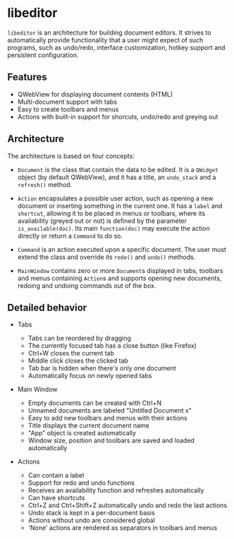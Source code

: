 libeditor
=========

`libeditor` is an architecture for building document editors. It strives to
automatically provide functionality that a user might expect of such programs,
such as undo/redo, interface customization, hotkey support and persistent
configuration.


Features
---------

- QWebView for displaying document contents (HTML)
- Multi-document support with tabs
- Easy to create toolbars and menus
- Actions with built-in support for shorcuts, undo/redo and greying out


Architecture
------------

The architecture is based on four concepts:

- `Document` is the class that contain the data to be edited. It is a `QWidget`
  object (by default QWebView), and it has a title, an `undo_stack` and a
  `refresh()` method.

- `Action` encapsulates a possible user action, such as opening a new document
  or inserting something in the current one. It has a `label` and `shortcut`, 
  allowing it to be placed in menus or toolbars, where its availability (greyed
  out or not) is defined by the parameter `is_available(doc)`. Its main
  `function(doc)` may execute the action directly or return a `Command` to do
  so.

- `Command` is an action executed upon a specific document. The user must
  extend the class and override its `redo()` and `undo()` methods.

- `MainWindow` contains zero or more `Document`s displayed in tabs, toolbars
  and menus containing `Action`s and supports opening new documents, redoing
  and undoing commands out of the box.


Detailed behavior
-----------------

- Tabs
  - Tabs can be reordered by dragging
  - The currently focused tab has a close button (like Firefox)
  - Ctrl+W closes the current tab
  - Middle click closes the clicked tab
  - Tab bar is hidden when there's only one document
  - Automatically focus on newly opened tabs
  
- Main Window
  - Empty documents can be created with Ctrl+N
  - Unnamed documents are labeled "Untitled Document x"
  - Easy to add new toolbars and menus with their actions
  - Title displays the current document name
  - "App" object is created automatically
  - Window size, position and toolbars are saved and loaded automatically
  
- Actions
  - Can contain a label
  - Support for redo and undo functions
  - Receives an availability function and refreshes automatically
  - Can have shortcuts
  - Ctrl+Z and Ctrl+Shift+Z automatically undo and redo the last actions
  - Undo stack is kept in a per-document basis
  - Actions without undo are considered global
  - 'None' actions are rendered as separators in toolbars and menus
